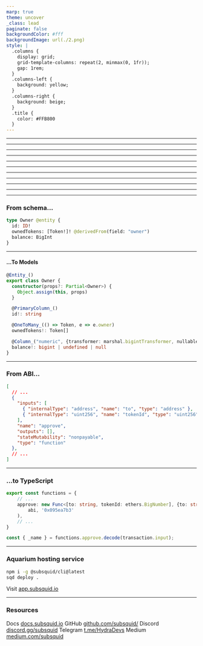 ```yaml
---
marp: true
theme: uncover
_class: lead
paginate: false
backgroundColor: #fff
backgroundImage: url(./2.png)
style: |
  .columns {
    display: grid;
    grid-template-columns: repeat(2, minmax(0, 1fr));
    gap: 1rem;
  }
  .columns-left {
    background: yellow;
  }
  .columns-right {
    background: beige;
  }
  .title {
    color: #FFB800
  }
---
```

<!-- _backgroundImage: url(./fantom-slide-01.png) -->

---

<!-- _backgroundImage: url(./fantom-slide-02.png) -->

---
<!-- _backgroundImage: url(./fantom-slide-03.png) -->

---
<!-- _backgroundImage: url(./fantom-slide-04.png) -->

---
<!-- _backgroundImage: url(./fantom-slide-05.png) -->

---
<!-- _backgroundImage: url(./fantom-slide-06.png) -->

---
<!-- _backgroundImage: url(./fantom-slide-07.png) -->

---
<!-- _backgroundImage: url(./fantom-slide-08.png) -->

---
<!-- _backgroundImage: url(./fantom-slide-09.png) -->

---
<!-- _backgroundImage: url(./fantom-slide-10.png) -->

---
<!-- _backgroundImage: url(./fantom-slide-11.png) -->

---
<!-- _color: #105EFB -->
<span class="title">

### From schema...
</span>

```graphql
type Owner @entity {
  id: ID!
  ownedTokens: [Token!]! @derivedFrom(field: "owner")
  balance: BigInt
}
```

---
<!-- _color: #105EFB -->

<span class="title">

####
#### ...To Models
</span>

```typescript
@Entity_()
export class Owner {
  constructor(props?: Partial<Owner>) {
    Object.assign(this, props)
  }

  @PrimaryColumn_()
  id!: string

  @OneToMany_(() => Token, e => e.owner)
  ownedTokens!: Token[]

  @Column_("numeric", {transformer: marshal.bigintTransformer, nullable: true})
  balance!: bigint | undefined | null
}

```

---
<!-- _color: #105EFB -->

<span class="title">

### From ABI...
</span>

```json
[
  // ...
  {
    "inputs": [
      { "internalType": "address", "name": "to", "type": "address" },
      { "internalType": "uint256", "name": "tokenId", "type": "uint256" }
    ],
    "name": "approve",
    "outputs": [],
    "stateMutability": "nonpayable",
    "type": "function"
  },
  // ...
]
```

---
<!-- _color: #105EFB -->

<span class="title">

### …to TypeScript
</span>

```typescript
export const functions = {
    // ...
    approve: new Func<[to: string, tokenId: ethers.BigNumber], {to: string, tokenId: ethers.BigNumber}, []>(
        abi, '0x095ea7b3'
    ),
    // ...
}

const { _name } = functions.approve.decode(transaction.input);
```

---
<!-- _color: #105EFB -->

<span class="title">

### Aquarium hosting service
</span>

```bash
npm i -g @subsquid/cli@latest
sqd deploy .
```

Visit [app.subsquid.io](https://app.subsquid.io/)

---
<!-- _color: #105EFB -->

<span class="title">

### Resources
</span>

Docs [docs.subsquid.io](https://docs.subsquid.io)
GitHub [github.com/subsquid/](https://github.com/subsquid/)
Discord [discord.gg/subsquid](https://discord.gg/subsquid)
Telegram [t.me/HydraDevs](https://t.me/HydraDevs)
Medium [medium.com/subsquid](https://medium.com/subsquid)


